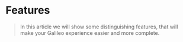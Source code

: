 # Features

> In this article we will show some distinguishing features, that will make your Galileo experience easier and more complete.